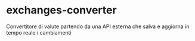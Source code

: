 # exchanges-converter
Convertitore di valute partendo da una API esterna che salva e aggiorna in tempo reale i cambiamenti
